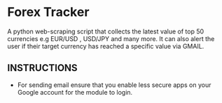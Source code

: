 # Forex Tracker

A python web-scraping script that collects the latest value of top 50 currencies e.g EUR/USD , USD/JPY and many more. 
It can also alert the user if their target currency has reached a specific value via GMAIL.

## INSTRUCTIONS

* For sending email ensure that you enable less secure apps on your Google account for the module to login.
